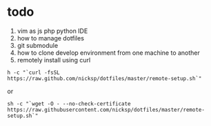 # todo 
1. vim as js php python IDE
2. how to manage dotfiles
3. git submodule
4. how to clone develop environment from one machine to another
5. remotely install using curl
```
h -c "`curl -fsSL https://raw.github.com/nicksp/dotfiles/master/remote-setup.sh`"
```
or
```
sh -c "`wget -O - --no-check-certificate https://raw.githubusercontent.com/nicksp/dotfiles/master/remote-setup.sh`"
```



